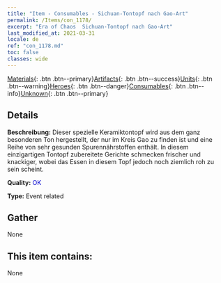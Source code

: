 ```yaml
---
title: "Item - Consumables - Sichuan-Tontopf nach Gao-Art"
permalink: /Items/con_1178/
excerpt: "Era of Chaos  Sichuan-Tontopf nach Gao-Art"
last_modified_at: 2021-03-31
locale: de
ref: "con_1178.md"
toc: false
classes: wide
---
```

 [Materials](/de/Items/){: .btn .btn--primary}[Artifacts](/de/Items/Artifacts/){: .btn .btn--success}[Units](/de/Items/Units/){: .btn .btn--warning}[Heroes](/de/Items/Heroes/){: .btn .btn--danger}[Consumables](/de/Items/Consumables/){: .btn .btn--info}[Unknown](/de/Items/Unknown/){: .btn .btn--primary}

## Details
 **Beschreibung:** Dieser spezielle Keramiktontopf wird aus dem ganz besonderen Ton hergestellt, der nur im Kreis Gao zu finden ist und eine Reihe von sehr gesunden Spurennährstoffen enthält. In diesem einzigartigen Tontopf zubereitete Gerichte schmecken frischer und knackiger, wobei das Essen in diesem Topf jedoch noch ziemlich roh zu sein scheint.

 **Quality:** <span style="color: #0000CD">OK</span>

 **Type:** Event related

## Gather

  None

## This item contains:

  None

